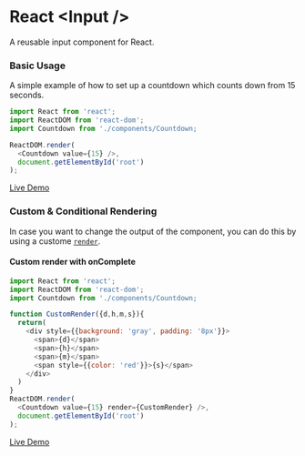 # React &lt;Input /&gt;
A reusable input component for React.

### Basic Usage
A simple example of how to set up a countdown which counts down from 15 seconds.

```js
import React from 'react';
import ReactDOM from 'react-dom';
import Countdown from './components/Countdown;

ReactDOM.render(
  <Countdown value={15} />,
  document.getElementById('root')
);
```
[Live Demo](https://codesandbox.io/s/cool-fermat-uk0dq)

### Custom & Conditional Rendering
In case you want to change the output of the component, you can do this by using a custome [`render`](#render).

#### Custom render with onComplete

```js
import React from 'react';
import ReactDOM from 'react-dom';
import Countdown from './components/Countdown;

function CustomRender({d,h,m,s}){
  return(
    <div style={{background: 'gray', padding: '8px'}}>
      <span>{d}</span>
      <span>{h}</span>
      <span>{m}</span>
      <span style={{color: 'red'}}>{s}</span>
    </div>
  )
}
ReactDOM.render(
  <Countdown value={15} render={CustomRender} />,
  document.getElementById('root')
);
```
[Live Demo](https://codesandbox.io/s/cool-fermat-uk0dq)
